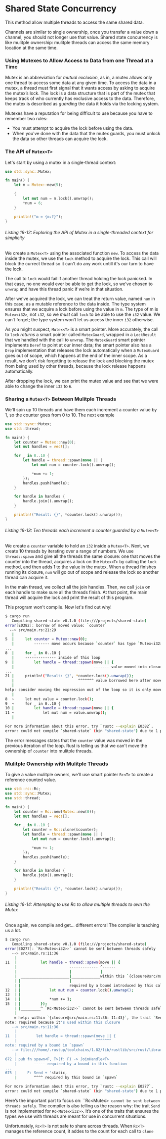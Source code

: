 # Shared State Concurrency

This method allow multiple threads to access the same shared data.

Channels are similar to single ownership, once you transfer a value down a channel, you should not longer use that value. Shared state concurrency is like mulitple ownership: mulitple threads can access the same memory location at the same time.


### Using Mutexes to Allow Access to Data from one Thread at a Time

Mutex is an abbreviation for *mutual exclusion*, as in, a mutex allows only one thread to access some data at any given time. To access the data in a mutex, a thread must first signal that it wants access by asking to acquire the mutex’s lock. The lock is a data structure that is part of the mutex that keeps track of who currently has exclusive access to the data. Therefore, the mutex is described as *guarding* the data it holds via the locking system.

Mutexes have a reputation for being difficult to use because you have to remember two rules:

- You must attempt to acquire the lock before using the data.
- When you've done with the data that the mutex guards, you must unlock the data so other threads can acquire the lock.

### The API of `Mutex<T>`

Let's start by using a mutex in a single-thread context:


```rs
use std::sync::Mutex;

fn main() {
    let m = Mutex::new(5);

    {
        let mut num = m.lock().unwrap();
        *num = 6;
    }

    println!("m = {m:?}");
}

```

###### Listing 16-12: Exploring the API of Mutex<T> in a single-threaded context for simplicity

We create a `Mutex<T>` using the associated function `new`. To access the data inside the mutex, we use the `lock` method to acquire the lock. This call will block the currect thread so it can't do any work untill it's our turn to have the lock.

The call to `lock` would fail if another thread holding the lock panicked. In that case, no one would ever be able to get the lock, so we’ve chosen to `unwrap` and have this thread panic if we’re in that situation.

After we’ve acquired the lock, we can treat the return value, named `num` in this case, as a mutable reference to the data inside. The type system ensures that we acquire a lock before using the value in `m`. The type of m is `Mutex<i32>`, not `i32`, so we *must* call `lock` to be able to use the `i32` value. We can’t forget; the type system won’t let us access the inner `i32` otherwise.

As you might suspect, `Mutex<T>` is a smart pointer. More accurately, the call to `lock` *returns* a smart pointer called `MutexGuard`, wrapped in a `LockResult` that we handled with the call to `unwrap`. The `MutexGuard` smart pointer implements `Deref` to point at our inner data; the smart pointer also has a `Drop` implementation that releases the lock automatically when a `MutexGuard` goes out of scope, which happens at the end of the inner scope. As a result, we don’t risk forgetting to release the lock and blocking the mutex from being used by other threads, because the lock release happens automatically.

After dropping the lock, we can print the mutex value and see that we were able to change the inner `i32` to `6`.

### Sharing a `Mutex<T>` Between Mulitple Threads

We'll spin up 10 threads and have them each increment a counter value by 1, so the counter goes from 0 to 10. The next example 

```rs
use std::sync::Mutex;
use std::thread;

fn main() {
    let counter = Mutex::new(0);
    let mut handles = vec![];

    for _ in 0..10 {
        let handle = thread::spawn(move || {
            let mut num = counter.lock().unwrap();

            *num += 1;
        });
        handles.push(handle);
    }

    for handle in handles {
        handle.join().unwrap();
    }

    println!("Result: {}", *counter.lock().unwrap());
}
```

###### Listing 16-13: Ten threads each increment a counter guarded by a `Mutex<T>`


We create a `counter` variable to hold an `i32` inside a `Mutex<T>`. Next, we create 10 threads by iterating over a range of numbers. We use `thread::spawn` and give all the threads the same closure: one that moves the counter into the thread, acquires a lock on the `Mutex<T>` by calling the `lock` method, and then adds 1 to the value in the mutex. When a thread finishes running its closure, `num` will go out of scope and release the lock so another thread can acquire it.

In the main thread, we collect all the join handles. Then, we call `join` on each handle to make sure all the threads finish. At that point, the main thread will acquire the lock and print the result of this program.

This program won't compile. Now let's find out why!

```bash
$ cargo run
   Compiling shared-state v0.1.0 (file:///projects/shared-state)
error[E0382]: borrow of moved value: `counter`
  --> src/main.rs:21:29
   |
5  |     let counter = Mutex::new(0);
   |         ------- move occurs because `counter` has type `Mutex<i32>`, which does not implement the `Copy` trait
...
8  |     for _ in 0..10 {
   |     -------------- inside of this loop
9  |         let handle = thread::spawn(move || {
   |                                    ------- value moved into closure here, in previous iteration of loop
...
21 |     println!("Result: {}", *counter.lock().unwrap());
   |                             ^^^^^^^ value borrowed here after move
   |
help: consider moving the expression out of the loop so it is only moved once
   |
8  ~     let mut value = counter.lock();
9  ~     for _ in 0..10 {
10 |         let handle = thread::spawn(move || {
11 ~             let mut num = value.unwrap();
   |

For more information about this error, try `rustc --explain E0382`.
error: could not compile `shared-state` (bin "shared-state") due to 1 previous error
```

The error messages states that the `counter` value was moved in the previous iteration of the loop. Rust is telling us that we can't move the ownership of `counter` into mulitple threads.

### Mulitple Ownership with Mulitple Threads

To give a value mulitple owners, we'll use smart pointer `Rc<T>` to create a reference counted value. 

```rs
use std::rc::Rc;
use std::sync::Mutex;
use std::thread;

fn main() {
    let counter = Rc::new(Mutex::new(0));
    let mut handles = vec![];

    for _ in 0..10 {
        let counter = Rc::clone(&counter);
        let handle = thread::spawn(move || {
            let mut num = counter.lock().unwrap();

            *num += 1;
        });
        handles.push(handle);
    }

    for handle in handles {
        handle.join().unwrap();
    }

    println!("Result: {}", *counter.lock().unwrap());
}
```

###### Listing 16-14: Attempting to use Rc<T> to allow multiple threads to own the Mutex<T>

Once again, we compile and get... different errors! The compiler is teaching us a lot.

```bash
$ cargo run
   Compiling shared-state v0.1.0 (file:///projects/shared-state)
error[E0277]: `Rc<Mutex<i32>>` cannot be sent between threads safely
   --> src/main.rs:11:36
    |
11  |           let handle = thread::spawn(move || {
    |                        ------------- ^------
    |                        |             |
    |  ______________________|_____________within this `{closure@src/main.rs:11:36: 11:43}`
    | |                      |
    | |                      required by a bound introduced by this call
12  | |             let mut num = counter.lock().unwrap();
13  | |
14  | |             *num += 1;
15  | |         });
    | |_________^ `Rc<Mutex<i32>>` cannot be sent between threads safely
    |
    = help: within `{closure@src/main.rs:11:36: 11:43}`, the trait `Send` is not implemented for `Rc<Mutex<i32>>`, which is required by `{closure@src/main.rs:11:36: 11:43}: Send`
note: required because it's used within this closure
   --> src/main.rs:11:36
    |
11  |         let handle = thread::spawn(move || {
    |                                    ^^^^^^^
note: required by a bound in `spawn`
   --> file:///home/.rustup/toolchains/1.82/lib/rustlib/src/rust/library/std/src/thread/mod.rs:675:8
    |
672 | pub fn spawn<F, T>(f: F) -> JoinHandle<T>
    |        ----- required by a bound in this function
...
675 |     F: Send + 'static,
    |        ^^^^ required by this bound in `spawn`

For more information about this error, try `rustc --explain E0277`.
error: could not compile `shared-state` (bin "shared-state") due to 1 previous error

```

Here’s the important part to focus on: ``Rc<Mutex<i32>>` cannot be sent between threads safely`. The compiler is also telling us the reason why: the trait `Send` is not implemented for `Rc<Mutex<i32>>`. It’s one of the traits that ensures the types we use with threads are meant for use in concurrent situations.

Unfortunately, `Rc<T>` is not safe to share across threads. When `Rc<T>` manages the reference count, it addes to the count for each call to `clone`